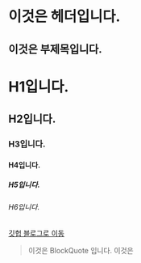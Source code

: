 이것은 헤더입니다.
===

이것은 부제목입니다.
---



# H1입니다.
## H2입니다.
### H3입니다.
#### H4입니다.
##### H5입니다.
###### H6입니다.



[깃헙 블로그로 이동](https://nearthyou.github.io/)

> 이것은 BlockQuote 입니다.
>         이것은
